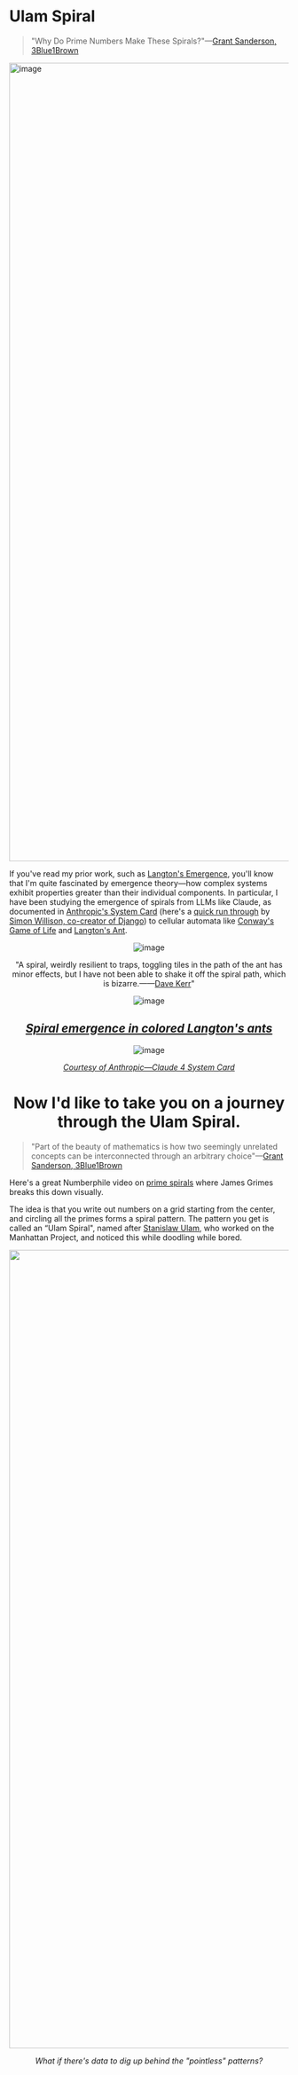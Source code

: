 # Ulam Spiral
> "Why Do Prime Numbers Make These Spirals?"—[Grant Sanderson, 3Blue1Brown](https://www.3blue1brown.com/lessons/prime-spirals)

<img width="2560" height="1440" alt="image" src="https://github.com/user-attachments/assets/04ebce92-4761-456f-8353-88d94857d9b3" />

If you've read my prior work, such as [Langton's Emergence](https://github.com/davidkimai/Langtons-Emergence), you'll know that I'm quite fascinated by emergence theory—how complex systems exhibit properties greater than their individual components. In particular, I have been studying the emergence of spirals from LLMs like Claude, as documented in [Anthropic's System Card](https://www-cdn.anthropic.com/4263b940cabb546aa0e3283f35b686f4f3b2ff47.pdf) (here's a [quick run through](https://simonwillison.net/2025/May/25/claude-4-system-card/) by [Simon Willison, co-creator of Django](https://x.com/simonw?lang=en)) to cellular automata like [Conway's Game of Life](https://github.com/davidkimai/Langtons-Emergence/blob/main/conways-game-of-life/conways-game-of-life.md) and [Langton's Ant](https://github.com/davidkimai/Langtons-Emergence/blob/main/evidence/langtons-ant-evidence.md). 


<div align="center">

![image](https://github.com/user-attachments/assets/d956e77a-0e22-42a4-926f-dd85ae54ab7a)

"A spiral, weirdly resilient to traps, toggling tiles in the path of the ant has minor effects, but I have not been able to shake it off the spiral path, which is bizarre.——[Dave Kerr](https://github.com/dwmkerr)"


![image](https://github.com/user-attachments/assets/559ecedb-a90a-40b6-a937-68b3adee87b2)

## [*Spiral emergence in colored Langton's ants*](https://en.wikipedia.org/wiki/Langton%27s_ant)



![image](https://github.com/user-attachments/assets/d7329f7c-e6a8-4865-a228-4369eed4da61)

[*Courtesy of Anthropic—Claude 4 System Card*](https://www-cdn.anthropic.com/4263b940cabb546aa0e3283f35b686f4f3b2ff47.pdf)

# Now I'd like to take you on a journey through the Ulam Spiral.

</div>

> "Part of the beauty of mathematics is how two seemingly unrelated concepts can be interconnected through an arbitrary choice"—[Grant Sanderson, 3Blue1Brown](https://www.3blue1brown.com/lessons/prime-spirals)

Here's a great Numberphile video on [prime spirals](https://youtu.be/iFuR97YcSLM) where James Grimes breaks this down visually. 

The idea is that you write out numbers on a grid starting from the center, and circling all the primes forms a spiral pattern. The pattern you get is called an “Ulam Spiral", named after [Stanislaw Ulam](https://en.wikipedia.org/wiki/Stanis%C5%82aw_Ulam), who worked on the Manhattan Project, and noticed this while doodling while bored.


<div align="center">

<img width="2560" height="1440" alt="image" src="https://github.com/user-attachments/assets/8d3a9278-39a2-42d8-92b9-22fc1eb376e9" />

*What if there's data to dig up behind the "pointless" patterns?*

</div>

